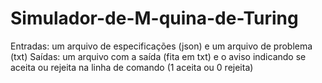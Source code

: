 # Simulador-de-M-quina-de-Turing

Entradas: um arquivo de especificações (json) e um arquivo de problema (txt)
Saídas: um arquivo com a saída (fita em txt) e o aviso indicando se aceita ou rejeita na linha de comando (1 aceita ou 0 rejeita)
